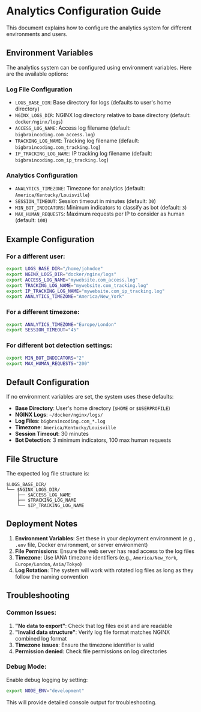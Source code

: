 # Analytics Configuration Guide

This document explains how to configure the analytics system for different environments and users.

## Environment Variables

The analytics system can be configured using environment variables. Here are the available options:

### Log File Configuration

- `LOGS_BASE_DIR`: Base directory for logs (defaults to user's home directory)
- `NGINX_LOGS_DIR`: NGINX log directory relative to base directory (default: `docker/nginx/logs`)
- `ACCESS_LOG_NAME`: Access log filename (default: `bigbraincoding.com_access.log`)
- `TRACKING_LOG_NAME`: Tracking log filename (default: `bigbraincoding.com_tracking.log`)
- `IP_TRACKING_LOG_NAME`: IP tracking log filename (default: `bigbraincoding.com_ip_tracking.log`)

### Analytics Configuration

- `ANALYTICS_TIMEZONE`: Timezone for analytics (default: `America/Kentucky/Louisville`)
- `SESSION_TIMEOUT`: Session timeout in minutes (default: `30`)
- `MIN_BOT_INDICATORS`: Minimum indicators to classify as bot (default: `3`)
- `MAX_HUMAN_REQUESTS`: Maximum requests per IP to consider as human (default: `100`)

## Example Configuration

### For a different user:
```bash
export LOGS_BASE_DIR="/home/johndoe"
export NGINX_LOGS_DIR="docker/nginx/logs"
export ACCESS_LOG_NAME="mywebsite.com_access.log"
export TRACKING_LOG_NAME="mywebsite.com_tracking.log"
export IP_TRACKING_LOG_NAME="mywebsite.com_ip_tracking.log"
export ANALYTICS_TIMEZONE="America/New_York"
```

### For a different timezone:
```bash
export ANALYTICS_TIMEZONE="Europe/London"
export SESSION_TIMEOUT="45"
```

### For different bot detection settings:
```bash
export MIN_BOT_INDICATORS="2"
export MAX_HUMAN_REQUESTS="200"
```

## Default Configuration

If no environment variables are set, the system uses these defaults:

- **Base Directory**: User's home directory (`$HOME` or `$USERPROFILE`)
- **NGINX Logs**: `~/docker/nginx/logs/`
- **Log Files**: `bigbraincoding.com_*.log`
- **Timezone**: `America/Kentucky/Louisville`
- **Session Timeout**: 30 minutes
- **Bot Detection**: 3 minimum indicators, 100 max human requests

## File Structure

The expected log file structure is:
```
$LOGS_BASE_DIR/
└── $NGINX_LOGS_DIR/
    ├── $ACCESS_LOG_NAME
    ├── $TRACKING_LOG_NAME
    └── $IP_TRACKING_LOG_NAME
```

## Deployment Notes

1. **Environment Variables**: Set these in your deployment environment (e.g., `.env` file, Docker environment, or server environment)
2. **File Permissions**: Ensure the web server has read access to the log files
3. **Timezone**: Use IANA timezone identifiers (e.g., `America/New_York`, `Europe/London`, `Asia/Tokyo`)
4. **Log Rotation**: The system will work with rotated log files as long as they follow the naming convention

## Troubleshooting

### Common Issues:

1. **"No data to export"**: Check that log files exist and are readable
2. **"Invalid data structure"**: Verify log file format matches NGINX combined log format
3. **Timezone issues**: Ensure the timezone identifier is valid
4. **Permission denied**: Check file permissions on log directories

### Debug Mode:

Enable debug logging by setting:
```bash
export NODE_ENV="development"
```

This will provide detailed console output for troubleshooting.